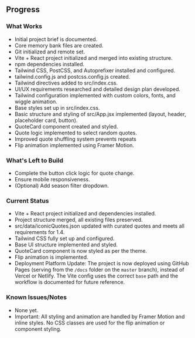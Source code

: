 ## Progress

### What Works
- Initial project brief is documented.
- Core memory bank files are created.
- Git initialized and remote set.
- Vite + React project initialized and merged into existing structure.
- npm dependencies installed.
- Tailwind CSS, PostCSS, and Autoprefixer installed and configured.
- tailwind.config.js and postcss.config.js created.
- Tailwind directives added to src/index.css.
- UI/UX requirements researched and detailed design plan developed.
- Tailwind configuration implemented with custom colors, fonts, and wiggle animation.
- Base styles set up in src/index.css.
- Basic structure and styling of src/App.jsx implemented (layout, header, placeholder card, button).
- QuoteCard component created and styled.
- Quote logic implemented to select random quotes.
- Improved quote shuffling system prevents repeats
- Flip animation implemented using Framer Motion.

### What's Left to Build
- Complete the button click logic for quote change.
- Ensure mobile responsiveness.
- (Optional) Add season filter dropdown.

### Current Status
- Vite + React project initialized and dependencies installed.
- Project structure merged, all existing files preserved.
- src/data/iconicQuotes.json updated with curated quotes and meets all requirements for 1.4.
- Tailwind CSS fully set up and configured.
- Base UI structure implemented and styled.
- QuoteCard component is now styled as per the theme. 
- Flip animation is implemented.
- Deployment Platform Update: The project is now deployed using GitHub Pages (serving from the `/docs` folder on the `master` branch), instead of Vercel or Netlify. The Vite config uses the correct `base` path and the workflow is documented for future reference.

### Known Issues/Notes
- None yet.
- Important: All styling and animation are handled by Framer Motion and inline styles. No CSS classes are used for the flip animation or component styling.
